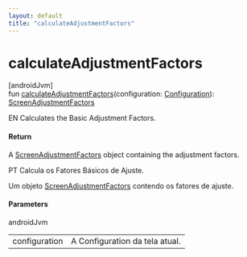 ```yaml
---
layout: default
title: "calculateAdjustmentFactors"
---
```


# calculateAdjustmentFactors

[androidJvm]\
fun [calculateAdjustmentFactors](calculate-adjustment-factors.md)(configuration: [Configuration](https://developer.android.com/reference/kotlin/android/content/res/Configuration.html)): [ScreenAdjustmentFactors](../-screen-adjustment-factors/index.md)

EN Calculates the Basic Adjustment Factors.

#### Return

A [ScreenAdjustmentFactors](../-screen-adjustment-factors/index.md) object containing the adjustment factors.

PT Calcula os Fatores Básicos de Ajuste.

Um objeto [ScreenAdjustmentFactors](../-screen-adjustment-factors/index.md) contendo os fatores de ajuste.

#### Parameters

androidJvm

| | |
|---|---|
| configuration | A Configuration da tela atual. |